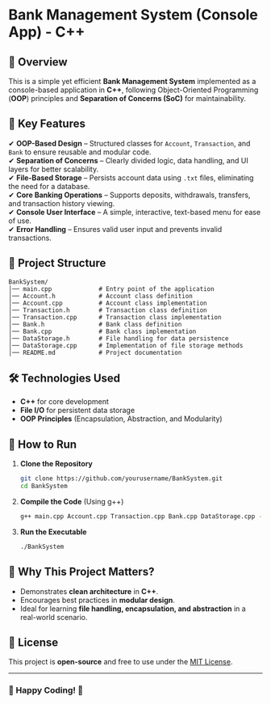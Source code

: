 # Bank Management System (Console App) - C++

## 🚀 Overview
This is a simple yet efficient **Bank Management System** implemented as a console-based application in **C++**, following Object-Oriented Programming (**OOP**) principles and **Separation of Concerns (SoC)** for maintainability.

## 🔹 Key Features
✔ **OOP-Based Design** – Structured classes for `Account`, `Transaction`, and `Bank` to ensure reusable and modular code.  
✔ **Separation of Concerns** – Clearly divided logic, data handling, and UI layers for better scalability.  
✔ **File-Based Storage** – Persists account data using `.txt` files, eliminating the need for a database.  
✔ **Core Banking Operations** – Supports deposits, withdrawals, transfers, and transaction history viewing.  
✔ **Console User Interface** – A simple, interactive, text-based menu for ease of use.  
✔ **Error Handling** – Ensures valid user input and prevents invalid transactions.

## 📂 Project Structure
```
BankSystem/
│── main.cpp             # Entry point of the application
│── Account.h            # Account class definition
│── Account.cpp          # Account class implementation
│── Transaction.h        # Transaction class definition
│── Transaction.cpp      # Transaction class implementation
│── Bank.h               # Bank class definition
│── Bank.cpp             # Bank class implementation
│── DataStorage.h        # File handling for data persistence
│── DataStorage.cpp      # Implementation of file storage methods
│── README.md            # Project documentation
```

## 🛠 Technologies Used
- **C++** for core development
- **File I/O** for persistent data storage
- **OOP Principles** (Encapsulation, Abstraction, and Modularity)

## 📖 How to Run
1. **Clone the Repository**
   ```sh
   git clone https://github.com/yourusername/BankSystem.git
   cd BankSystem
   ```
2. **Compile the Code** (Using g++)
   ```sh
   g++ main.cpp Account.cpp Transaction.cpp Bank.cpp DataStorage.cpp -o BankSystem
   ```
3. **Run the Executable**
   ```sh
   ./BankSystem
   ```

## 🎯 Why This Project Matters?
- Demonstrates **clean architecture** in **C++**.
- Encourages best practices in **modular design**.
- Ideal for learning **file handling, encapsulation, and abstraction** in a real-world scenario.

## 📜 License
This project is **open-source** and free to use under the [MIT License](LICENSE).

---
### 🌟 Happy Coding! 🚀
